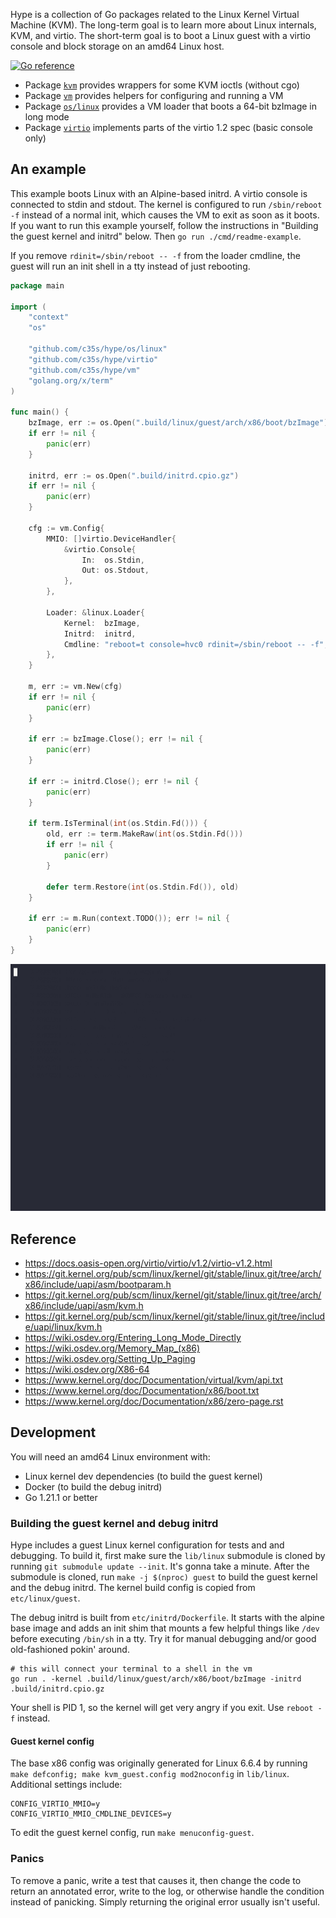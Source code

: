 Hype is a collection of Go packages related to the Linux Kernel Virtual Machine (KVM). The long-term goal is to learn more about Linux internals, KVM, and virtio. The short-term goal is to boot a Linux guest with a virtio console and block storage on an amd64 Linux host.

[![Go reference](https://pkg.go.dev/badge/github.com/c35s/hype.svg)](https://pkg.go.dev/github.com/c35s/hype)

- Package [`kvm`](https://pkg.go.dev/github.com/c35s/hype/kvm) provides wrappers for some KVM ioctls (without cgo)
- Package [`vm`](https://pkg.go.dev/github.com/c35s/hype/kvm) provides helpers for configuring and running a VM
- Package [`os/linux`](https://pkg.go.dev/github.com/c35s/hype/os/linux) provides a VM loader that boots a 64-bit bzImage in long mode
- Package [`virtio`](https://pkg.go.dev/github.com/c35s/hype/virtio) implements parts of the virtio 1.2 spec (basic console only)

## An example

This example boots Linux with an Alpine-based initrd. A virtio console is connected to stdin and stdout. The kernel is configured to run `/sbin/reboot -f` instead of a normal init, which causes the VM to exit as soon as it boots. If you want to run this example yourself, follow the instructions in "Building the guest kernel and initrd" below. Then `go run ./cmd/readme-example`.

If you remove `rdinit=/sbin/reboot -- -f` from the loader cmdline, the guest will run an init shell in a tty instead of just rebooting.

```go
package main

import (
	"context"
	"os"

	"github.com/c35s/hype/os/linux"
	"github.com/c35s/hype/virtio"
	"github.com/c35s/hype/vm"
	"golang.org/x/term"
)

func main() {
	bzImage, err := os.Open(".build/linux/guest/arch/x86/boot/bzImage")
	if err != nil {
		panic(err)
	}

	initrd, err := os.Open(".build/initrd.cpio.gz")
	if err != nil {
		panic(err)
	}

	cfg := vm.Config{
		MMIO: []virtio.DeviceHandler{
			&virtio.Console{
				In:  os.Stdin,
				Out: os.Stdout,
			},
		},

		Loader: &linux.Loader{
			Kernel:  bzImage,
			Initrd:  initrd,
			Cmdline: "reboot=t console=hvc0 rdinit=/sbin/reboot -- -f",
		},
	}

	m, err := vm.New(cfg)
	if err != nil {
		panic(err)
	}

	if err := bzImage.Close(); err != nil {
		panic(err)
	}

	if err := initrd.Close(); err != nil {
		panic(err)
	}

	if term.IsTerminal(int(os.Stdin.Fd())) {
		old, err := term.MakeRaw(int(os.Stdin.Fd()))
		if err != nil {
			panic(err)
		}

		defer term.Restore(int(os.Stdin.Fd()), old)
	}

	if err := m.Run(context.TODO()); err != nil {
		panic(err)
	}
}
```

![an animation showing the output of the example code](doc/readme.gif)

## Reference

- https://docs.oasis-open.org/virtio/virtio/v1.2/virtio-v1.2.html
- https://git.kernel.org/pub/scm/linux/kernel/git/stable/linux.git/tree/arch/x86/include/uapi/asm/bootparam.h
- https://git.kernel.org/pub/scm/linux/kernel/git/stable/linux.git/tree/arch/x86/include/uapi/asm/kvm.h
- https://git.kernel.org/pub/scm/linux/kernel/git/stable/linux.git/tree/include/uapi/linux/kvm.h
- https://wiki.osdev.org/Entering_Long_Mode_Directly
- https://wiki.osdev.org/Memory_Map_(x86)
- https://wiki.osdev.org/Setting_Up_Paging
- https://wiki.osdev.org/X86-64
- https://www.kernel.org/doc/Documentation/virtual/kvm/api.txt
- https://www.kernel.org/doc/Documentation/x86/boot.txt
- https://www.kernel.org/doc/Documentation/x86/zero-page.rst

## Development

You will need an amd64 Linux environment with:

- Linux kernel dev dependencies (to build the guest kernel)
- Docker (to build the debug initrd)
- Go 1.21.1 or better

### Building the guest kernel and debug initrd

Hype includes a guest Linux kernel configuration for tests and and debugging. To build it, first make sure the `lib/linux` submodule is cloned by running `git submodule update --init`. It's gonna take a minute. After the submodule is cloned, run `make -j $(nproc) guest` to build the guest kernel and the debug initrd. The kernel build config is copied from `etc/linux/guest`.

The debug initrd is built from `etc/initrd/Dockerfile`. It starts with the alpine base image and adds an init shim that mounts a few helpful things like `/dev` before executing `/bin/sh` in a tty. Try it for manual debugging and/or good old-fashioned pokin' around.

```
# this will connect your terminal to a shell in the vm
go run . -kernel .build/linux/guest/arch/x86/boot/bzImage -initrd .build/initrd.cpio.gz
```

Your shell is PID 1, so the kernel will get very angry if you exit. Use `reboot -f` instead.

#### Guest kernel config

The base x86 config was originally generated for Linux 6.6.4 by running `make defconfig; make kvm_guest.config mod2noconfig` in `lib/linux`. Additional settings include:

```
CONFIG_VIRTIO_MMIO=y
CONFIG_VIRTIO_MMIO_CMDLINE_DEVICES=y
```

To edit the guest kernel config, run `make menuconfig-guest`.

### Panics

To remove a panic, write a test that causes it, then change the code to return an annotated error, write to the log, or otherwise handle the condition instead of panicking. Simply returning the original error usually isn't useful.
